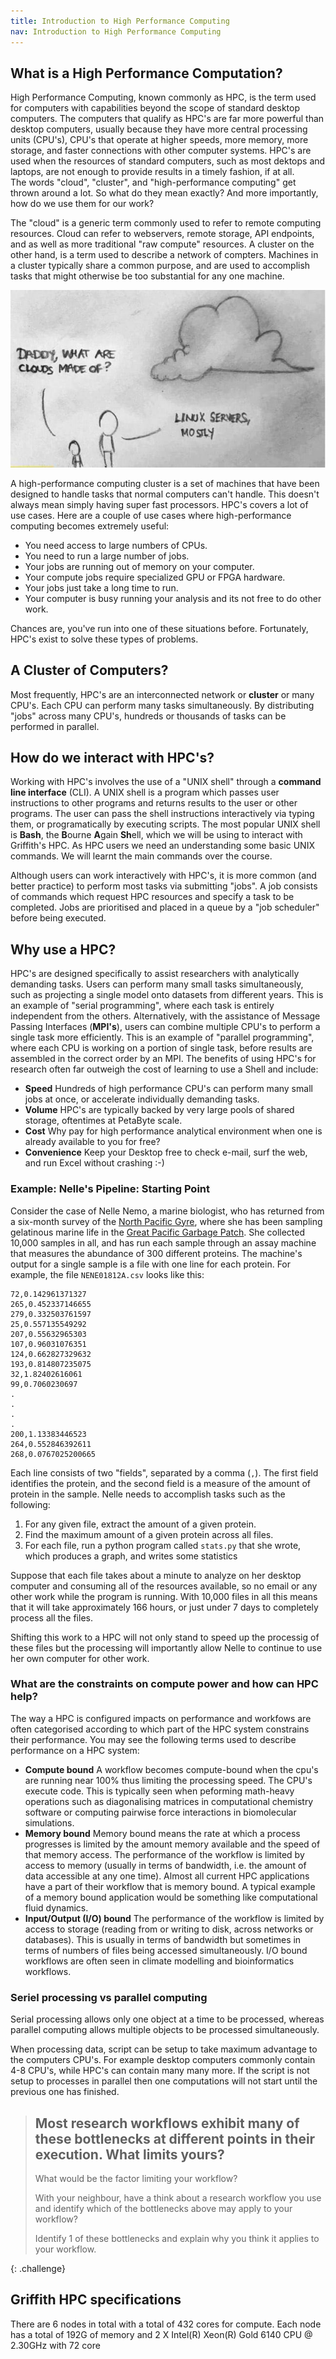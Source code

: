 ```yaml
---
title: Introduction to High Performance Computing
nav: Introduction to High Performance Computing
---
```


## What is a High Performance Computation?
High Performance Computing, known commonly as HPC, is the term used for computers with capabilities beyond the scope of standard desktop computers. The computers that qualify as HPC's are far more powerful than desktop computers, 
usually because they have more central processing units (CPU's), CPU's that operate at higher speeds, more memory, more storage, and faster connections with other computer systems. HPC's are used when the resources of standard computers, such as most dektops and laptops, are not enough to provide results in a timely fashion, if at all.  
The words "cloud", "cluster", and "high-performance computing" get thrown around a lot.
So what do they mean exactly?
And more importantly, how do we use them for our work?

The "cloud" is a generic term commonly used to refer to remote computing resources.
Cloud can refer to webservers, remote storage, API endpoints, and as well as more traditional "raw compute" resources. 
A cluster on the other hand, is a term used to describe a network of compters.
Machines in a cluster typically share a common purpose, 
and are used to accomplish tasks that might otherwise be too substantial for any one machine. 

![Clouds are made of Linux servers](../images/linux-cloud.jpg)

A high-performance computing cluster is a set of machines that have been 
designed to handle tasks that normal computers can't handle.
This doesn't always mean simply having super fast processors. 
HPC's covers a lot of use cases.
Here are a couple of use cases where high-performance computing becomes extremely useful:

* You need access to large numbers of CPUs.
* You need to run a large number of jobs.
* Your jobs are running out of memory on your computer.
* Your compute jobs require specialized GPU or FPGA hardware.
* Your jobs just take a long time to run.
* Your computer is busy running your analysis and its not free to do other work.

Chances are, you've run into one of these situations before.
Fortunately, HPC's exist to solve these types of problems.


## A Cluster of Computers? 

Most frequently, HPC's are an interconnected network or **cluster** or many CPU's.  Each CPU can perform many tasks simultaneously.  By distributing \"jobs\" across many CPU's, hundreds or thousands of tasks can be performed in parallel.

## How do we interact with HPC's?

Working with HPC's involves the use of a \"UNIX shell\" through a **command line interface** (CLI). A UNIX shell is a program which passes user instructions to other programs and returns results to the user or other programs. The user can pass the shell instructions interactively via typing them, or programatically by executing scripts. The most popular UNIX shell is **Bash**, the **B**ourne **A**gain **Sh**ell, which we will be using to interact with Griffith's HPC. As HPC users we need an understanding some basic UNIX commands. We will learnt the main commands over the course.

Although users can work interactively with HPC's, it is more common (and better practice) to perform most tasks via submitting \"jobs\". A job consists of commands which request HPC resources and specify a task to be completed. Jobs are prioritised and placed in a queue by a \"job scheduler\" before being executed.

## Why use a HPC?

HPC's are designed specifically to assist researchers with analytically demanding tasks. Users can perform many small tasks simultaneously, such as projecting a single model onto datasets from different years. This is an example of "serial programming", where each task is entirely independent from the others. Alternatively, with the assistance of Message Passing Interfaces (**MPI's**), users can combine multiple CPU's to perform a single task more efficiently. This is an example of "parallel programming", where each CPU is working on a portion of single task, before results are assembled in the correct order by an MPI. The benefits of using HPC's for research often far outweigh the cost of learning to use a Shell and include:

* **Speed** Hundreds of high performance CPU's can perform many small jobs at once, or accelerate individually demanding tasks.
* **Volume** HPC's are typically backed by very large pools of shared storage, oftentimes at PetaByte scale.
* **Cost** Why pay for high performance analytical environment when one is already available to you for free?
* **Convenience** Keep your Desktop free to check e-mail, surf the web, and run Excel without crashing :-)


### Example: Nelle's Pipeline: Starting Point

Consider the case of Nelle Nemo, a marine biologist, who
has returned from a six-month survey of the
[North Pacific Gyre](http://en.wikipedia.org/wiki/North_Pacific_Gyre),
where she has been sampling gelatinous marine life in the
[Great Pacific Garbage Patch](http://en.wikipedia.org/wiki/Great_Pacific_Garbage_Patch).
She collected 10,000 samples in all, and has run each sample through an assay machine
that measures the abundance of 300 different proteins.
The machine's output for a single sample is
a file with one line for each protein.
For example, the file `NENE01812A.csv` looks like this:

~~~
72,0.142961371327
265,0.452337146655
279,0.332503761597
25,0.557135549292
207,0.55632965303
107,0.96031076351
124,0.662827329632
193,0.814807235075
32,1.82402616061
99,0.7060230697
.
.
.
.
200,1.13383446523
264,0.552846392611
268,0.0767025200665
~~~

Each line consists of two "fields", separated by a comma (`,`).
The first field identifies the protein,
and the second field is a measure of the amount of protein in the sample.
Nelle needs to accomplish tasks such as the following:

1.  For any given file, extract the amount of a given protein.
2.  Find the maximum amount of a given protein across all files.
3.  For each file, run a python program called `stats.py` that she wrote,
    which produces a graph, and writes some statistics

Suppose that each file takes about a minute to analyze on her desktop computer and consuming all of the resources available, so no email or any other work while the program is running.  With 10,000 files in all this means that it will take approximately 166 hours, or just under 7 days to completely process all the files. 

Shifting this work to a HPC will not only stand to speed up the processig of these files but the processing will importantly allow Nelle to continue to use her own computer for other work.

### What are the constraints on compute power and how can HPC help?
The way a HPC is configured impacts on performance and workfows are often categorised according to which part of the HPC system constrains their performance. You may see the following terms used to describe performance on a HPC system:

* **Compute bound** A workflow becomes compute-bound when the cpu's are running near 100% thus limiting the processing speed. The CPU's execute code. This is typically seen when peforming math-heavy operations such as diagonalising matrices in computational chemistry software or computing pairwise force interactions in biomolecular simulations.
* **Memory bound** Memory bound means the rate at which a process progresses is limited by the amount memory available and the speed of that memory access. The performance of the workflow is limited by access to memory (usually in terms of bandwidth, i.e. the amount of data accessible at any one time). Almost all current HPC applications have a part of their workflow that is memory bound. A typical example of a memory bound application would be something like computational fluid dynamics.
* **Input/Output (I/O) bound** The performance of the workflow is limited by access to storage (reading from or writing to disk, across networks or databases). This is usually in terms of bandwidth but sometimes in terms of numbers of files being accessed simultaneously. I/O bound workflows are often seen in climate modelling and bioinformatics workflows.

### Seriel processing vs parallel computing
Serial processing allows only one object at a time to be processed, whereas parallel computing allows multiple objects to be processed simultaneously.

When processing data, script can be setup to take maximum advantage to the computers CPU's. For example desktop computers commonly contain 4-8 CPU's, while HPC's can contain many many more. If the script is not setup to processes in parallel then one computations will not start until the previous one has finished.



> ## Most research workflows exhibit many of these bottlenecks at different points in their execution. What limits yours?
>
> What would be the factor limiting your workflow?
>
> With your neighbour, have a think about a research workflow you use and identify which of the bottlenecks above may apply to your workflow?
>
> Identify 1 of these bottlenecks and explain why you think it applies to your workflow.
>
{: .challenge}

## Griffith HPC specifications

There are 6 nodes in total with a total of 432 cores for compute. Each node has a total of 192G of memory and 2 X Intel(R) Xeon(R) Gold 6140 CPU @ 2.30GHz with 72 core